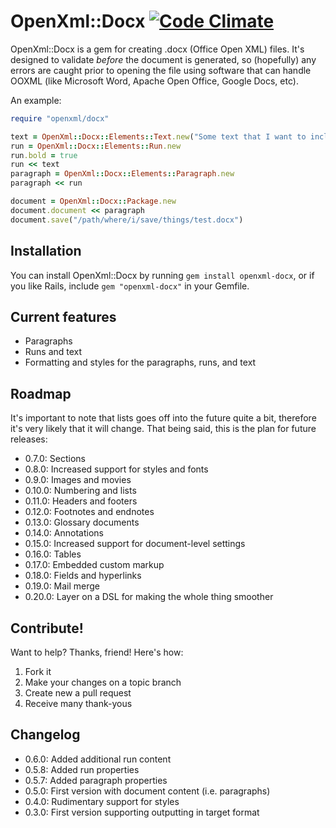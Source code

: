 # OpenXml::Docx [![Code Climate](https://codeclimate.com/github/openxml/openxml-docx.png)](https://codeclimate.com/github/openxml/openxml-docx)

OpenXml::Docx is a gem for creating .docx (Office Open XML) files. It's designed to validate _before_ the document is generated, so (hopefully) any errors are caught prior to opening the file using software that can handle OOXML (like Microsoft Word, Apache Open Office, Google Docs, etc).

An example:

```ruby
require "openxml/docx"

text = OpenXml::Docx::Elements::Text.new("Some text that I want to include in my new OOXML document")
run = OpenXml::Docx::Elements::Run.new
run.bold = true
run << text
paragraph = OpenXml::Docx::Elements::Paragraph.new
paragraph << run

document = OpenXml::Docx::Package.new
document.document << paragraph
document.save("/path/where/i/save/things/test.docx")
```

## Installation

You can install OpenXml::Docx by running `gem install openxml-docx`, or if you like Rails, include `gem "openxml-docx"` in your Gemfile.

## Current features

  - Paragraphs
  - Runs and text
  - Formatting and styles for the paragraphs, runs, and text

## Roadmap

It's important to note that lists goes off into the future quite a bit, therefore it's very likely that it will change. That being said, this is the plan for future releases:

  - 0.7.0: Sections
  - 0.8.0: Increased support for styles and fonts
  - 0.9.0: Images and movies
  - 0.10.0: Numbering and lists
  - 0.11.0: Headers and footers
  - 0.12.0: Footnotes and endnotes
  - 0.13.0: Glossary documents
  - 0.14.0: Annotations
  - 0.15.0: Increased support for document-level settings
  - 0.16.0: Tables
  - 0.17.0: Embedded custom markup
  - 0.18.0: Fields and hyperlinks
  - 0.19.0: Mail merge
  - 0.20.0: Layer on a DSL for making the whole thing smoother

## Contribute!

Want to help? Thanks, friend! Here's how:

  1. Fork it
  2. Make your changes on a topic branch
  3. Create new a pull request
  4. Receive many thank-yous

## Changelog

  - 0.6.0: Added additional run content
  - 0.5.8: Added run properties
  - 0.5.7: Added paragraph properties
  - 0.5.0: First version with document content (i.e. paragraphs)
  - 0.4.0: Rudimentary support for styles
  - 0.3.0: First version supporting outputting in target format
